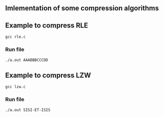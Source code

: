 ## Imlementation of some compression algorithms
## Example to compress RLE
    gcc rle.c
### Run file
    ./a.out AAABBBCCCDD
## Example to compress LZW
    gcc lzw.c
### Run file
    ./a.out SISI-ET-ISIS